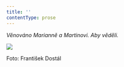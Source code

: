 ```yaml
---
title: ''
contentType: prose
---
```


<section>

_Věnováno Marianně a Martinovi. Aby věděli._

</section>

<section>

![](../Images/001.jpg)

Foto: František Dostál

</section>
